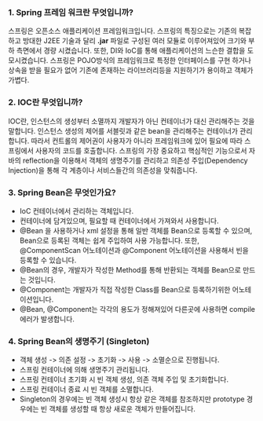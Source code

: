 ### 1. Spring 프레임 워크란 무엇입니까?
스프링은 오픈소스 애플리케이션 프레임워크입니다. 
스프링의 특징으로는 기존의 복잡하고 방대한 J2EE 기술과 달리 **.jar** 파일로 구성된 여러 모듈로 이루어져있어 크기와 부하 측면에서 경량 시켰습니다.
또한, DI와 IoC를 통해 애플리케이션의 느슨한 결합을 도모시켰습니다.
스프링은 POJO방식의 프레임워크로 특정한 인터페이스를 구현 하거나 상속을 받을 필요가 없어 기존에 존재하는 라이브러리등을 지원하기가 용이하고 객체가 가볍다.<br>

### 2. IOC란 무엇입니까? 
IOC란, 인스턴스의 생성부터 소멸까지 개발자가 아닌 컨테이너가 대신 관리해주는 것을 말합니다. 
인스턴스 생성의 제어를 서블릿과 같은 bean을 관리해주는 컨테이너가 관리합니다.
따라서 컨트롤의 제어권이 사용자가 아니라 프레임워크에 있어 필요에 따라 스프링에서 사용자의 코드를 호출합니다.
스프링의 가장 중요하고 핵심적인 기능으로서 자바의 reflection을 이용해서 객체의 생명주기를 관리하고 
의존성 주입(Dependency Injection)을 통해 각 계층이나 서비스들간의 의존성을 맞춰줍니다.<br>

### 3. Spring Bean은 무엇인가요?
- IoC 컨테이너에서 관리하는 객체입니다.
- 컨테이너에 담겨있으며, 필요할 때 컨테이너에서 가져와서 사용합니다.
- @Bean 을 사용하거나 xml 설정을 통해 일반 객체를 Bean으로 등록할 수 있으며, Bean으로 등록된 객체는 쉽게 주입하여 사용 가능합니다.
  또한, @ComponentScan 어노테이션과 @Component 어노테이션을 사용해서 빈을 등록할 수 있습니다. 
- @Bean의 경우, 개발자가 작성한 Method를 통해 반환되는 객체를 Bean으로 만드는 것입니다.
- @Component는 개발자가 직접 작성한 Class를 Bean으로 등록하기위한 어노테이션입니다.
- @Bean,  @Component는 각각의 용도가 정해져있어 다른곳에 사용하면 compile 에러가 발생합니다. <br>

### 4. Spring Bean의 생명주기 (Singleton)
- 객체 생성 -> 의존 설정 -> 초기화 -> 사용 -> 소멸순으로 진행됩니다.
- 스프링 컨테이너에 의해 생명주기 관리됩니다.
- 스프링 컨테이너 초기화 시 빈 객체 생성, 의존 객체 주입 및 초기화합니다.
- 스프링 컨테이너 종료 시 빈 객체를 소멸합니다.
- Singleton의 경우에는 빈 객체 생성시 항상 같은 객체를 참조하지만 prototype 경우에는 빈 객체를 생성할 때 항상 새로운 객체가 만들어집니다.<br>
